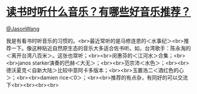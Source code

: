 
#  [读书时听什么音乐？有哪些好音乐推荐？](https://zhihu.com/questions/20861752)



[@JasonWang](https://zhihu.com/people/944d340028a9c47198ce1e830f633268)

我是有看书时听音乐的习惯的。&lt;br&gt;最近常听的是马修连恩的＜水事纪＞&lt;br&gt;推荐一下。像这种贴近自然原生态的音乐大多适合佐书听。如，台湾歌手：陈永淘的＜离开台湾八百米＞。这张也常听；&lt;br&gt;&lt;br&gt;闵惠芬的＜江河水＞合集；&lt;br&gt;&lt;br&gt;janos starker演奏的巴赫＜大无＞；&lt;br&gt;&lt;br&gt;范宗沛＜水色＞；&lt;br&gt;&lt;br&gt;德沃夏克＜自新大陆＞比较中意阿卡多版本；&lt;br&gt;&lt;br&gt;玉置浩二＜酒红色的心＞；&lt;br&gt;&lt;br&gt;damien rice＜0＞；&lt;br&gt;&lt;br&gt;推荐的有点杂，有同好的可以交流下&lt;br&gt;&lt;br&gt;&lt;br&gt;&lt;br&gt;